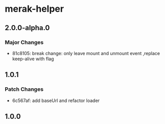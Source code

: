 # merak-helper

## 2.0.0-alpha.0

### Major Changes

- 81c8105: break change: only leave mount and unmount event ,replace keep-alive with flag

## 1.0.1

### Patch Changes

- 6c567af: add baseUrl and refactor loader

## 1.0.0
